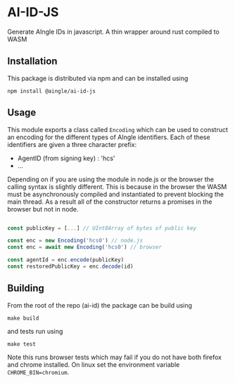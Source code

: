 # AI-ID-JS

Generate AIngle IDs in javascript. A thin wrapper around rust compiled to WASM

## Installation

This package is distributed via npm and can be installed using

```
npm install @aingle/ai-id-js
```

## Usage

This module exports a class called `Encoding` which can be used to construct an encoding for the different types of AIngle identifiers. Each of these identifiers are given a three character prefix:
- AgentID (from signing key) : 'hcs'
- ...

Depending on if you are using the module in node.js or the browser the calling syntax is slightly different. This is because in the browser the WASM must be asynchronously compiled and instantiated to prevent blocking the main thread. As a result all of the constructor returns a promises in the browser but not in node.

```javascript

const publicKey = [...] // UInt8Array of bytes of public key

const enc = new Encoding('hcs0') // node.js
const enc = await new Encoding('hcs0') // browser

const agentId = enc.encode(publicKey)
const restoredPublicKey = enc.decode(id)
```

## Building

From the root of the repo (ai-id) the package can be build using
```
make build
```

and tests run using 

```
make test
```

Note this runs browser tests which may fail if you do not have both firefox and chrome installed. On linux set the environment variable `CHROME_BIN=chromium`.


